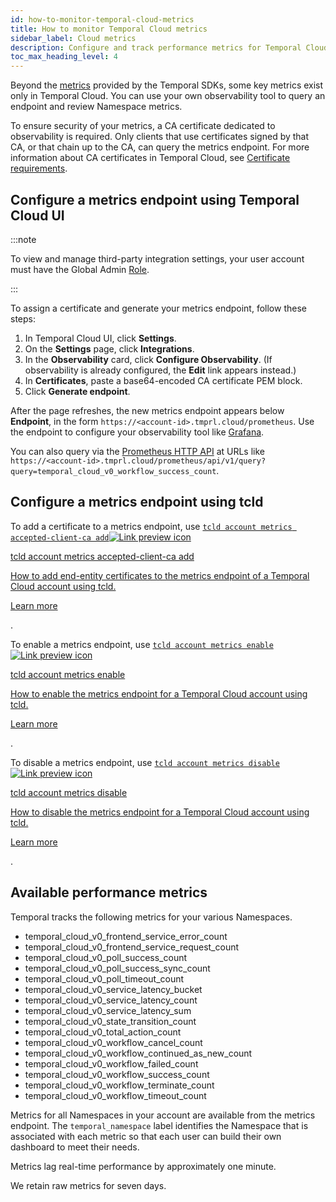 ```yaml
---
id: how-to-monitor-temporal-cloud-metrics
title: How to monitor Temporal Cloud metrics
sidebar_label: Cloud metrics
description: Configure and track performance metrics for Temporal Cloud.
toc_max_heading_level: 4
---
```


<!-- THIS FILE IS GENERATED. DO NOT EDIT THIS FILE DIRECTLY -->

Beyond the [metrics](/application-development/observability#metrics) provided by the Temporal SDKs, some key metrics exist only in Temporal Cloud.
You can use your own observability tool to query an endpoint and review Namespace metrics.

To ensure security of your metrics, a CA certificate dedicated to observability is required.
Only clients that use certificates signed by that CA, or that chain up to the CA, can query the metrics endpoint.
For more information about CA certificates in Temporal Cloud, see [Certificate requirements](https://docs.temporal.io/cloud/how-to-manage-certificates-in-temporal-cloud#certificate-requirements).

<!--- How to configure a metrics endpoint in Temporal Cloud using Temporal Cloud UI --->

## Configure a metrics endpoint using Temporal Cloud UI

:::note

To view and manage third-party integration settings, your user account must have the Global Admin [Role](https://docs.temporal.io/cloud/#account-level-roles).

:::

To assign a certificate and generate your metrics endpoint, follow these steps:

1. In Temporal Cloud UI, click **Settings**.
1. On the **Settings** page, click **Integrations**.
1. In the **Observability** card, click **Configure Observability**.
   (If observability is already configured, the **Edit** link appears instead.)
1. In **Certificates**, paste a base64-encoded CA certificate PEM block.
1. Click **Generate endpoint**.

After the page refreshes, the new metrics endpoint appears below **Endpoint**, in the form `https://<account-id>.tmprl.cloud/prometheus`.
Use the endpoint to configure your observability tool like [Grafana](https://grafana.com/).

You can also query via the [Prometheus HTTP API](https://prometheus.io/docs/prometheus/latest/querying/api/) at URLs like `https://<account-id>.tmprl.cloud/prometheus/api/v1/query?query=temporal_cloud_v0_workflow_success_count`.

<!--- How to configure a metrics endpoint in Temporal Cloud using tcld --->

## Configure a metrics endpoint using tcld

To add a certificate to a metrics endpoint, use <a class="tdlp" href="/cloud/tcld/account#add"> `tcld account metrics accepted-client-ca add`<span class="tdlpiw"><img src="/img/link-preview-icon.svg" alt="Link preview icon" /></span><div class="tdlpc"><p class="tdlppt">tcld account metrics accepted-client-ca add</p><p class="tdlppd">How to add end-entity certificates to the metrics endpoint of a Temporal Cloud account using tcld.</p><p class="tdlplm"><a class="tdlplma" href="/cloud/tcld/account#add">Learn more</a></p></div></a>.

To enable a metrics endpoint, use <a class="tdlp" href="/cloud/tcld/account#enable"> `tcld account metrics enable`<span class="tdlpiw"><img src="/img/link-preview-icon.svg" alt="Link preview icon" /></span><div class="tdlpc"><p class="tdlppt">tcld account metrics enable</p><p class="tdlppd">How to enable the metrics endpoint for a Temporal Cloud account using tcld.</p><p class="tdlplm"><a class="tdlplma" href="/cloud/tcld/account#enable">Learn more</a></p></div></a>.

To disable a metrics endpoint, use <a class="tdlp" href="/cloud/tcld/account#disable"> `tcld account metrics disable`<span class="tdlpiw"><img src="/img/link-preview-icon.svg" alt="Link preview icon" /></span><div class="tdlpc"><p class="tdlppt">tcld account metrics disable</p><p class="tdlppd">How to disable the metrics endpoint for a Temporal Cloud account using tcld.</p><p class="tdlplm"><a class="tdlplma" href="/cloud/tcld/account#disable">Learn more</a></p></div></a>.

## Available performance metrics

Temporal tracks the following metrics for your various Namespaces.

- temporal_cloud_v0_frontend_service_error_count
- temporal_cloud_v0_frontend_service_request_count
- temporal_cloud_v0_poll_success_count
- temporal_cloud_v0_poll_success_sync_count
- temporal_cloud_v0_poll_timeout_count
- temporal_cloud_v0_service_latency_bucket
- temporal_cloud_v0_service_latency_count
- temporal_cloud_v0_service_latency_sum
- temporal_cloud_v0_state_transition_count
- temporal_cloud_v0_total_action_count
- temporal_cloud_v0_workflow_cancel_count
- temporal_cloud_v0_workflow_continued_as_new_count
- temporal_cloud_v0_workflow_failed_count
- temporal_cloud_v0_workflow_success_count
- temporal_cloud_v0_workflow_terminate_count
- temporal_cloud_v0_workflow_timeout_count

Metrics for all Namespaces in your account are available from the metrics endpoint.
The `temporal_namespace` label identifies the Namespace that is associated with each metric so that each user can build their own dashboard to meet their needs.

Metrics lag real-time performance by approximately one minute.

We retain raw metrics for seven days.

